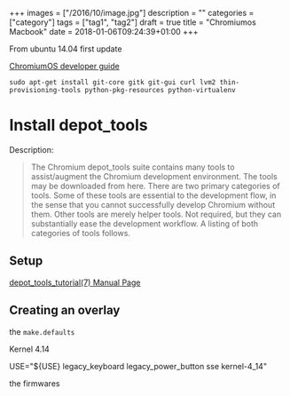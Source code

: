 +++
images = ["/2016/10/image.jpg"]
description = ""
categories = ["category"]
tags = ["tag1", "tag2"]
draft = true
title = "Chromiumos Macbook"
date = 2018-01-06T09:24:39+01:00
+++


From ubuntu 14.04
first update

[ChromiumOS developer guide](https://www.chromium.org/chromium-os/developer-guide)

`sudo apt-get install git-core gitk git-gui curl lvm2 thin-provisioning-tools python-pkg-resources python-virtualenv`

# Install depot_tools

Description:

> The Chromium depot_tools suite contains many tools to assist/augment the Chromium development environment. The tools may be downloaded from here.
> There are two primary categories of tools. Some of these tools are essential to the development flow, in the sense that you cannot successfully develop Chromium without them.
> Other tools are merely helper tools. Not required, but they can substantially ease the development workflow.
> A listing of both categories of tools follows.

## Setup 

[depot_tools_tutorial(7) Manual Page](http://commondatastorage.googleapis.com/chrome-infra-docs/flat/depot_tools/docs/html/depot_tools_tutorial.html#_setting_up)

## Creating an overlay

the `make.defaults`

Kernel 4.14

USE="${USE} legacy_keyboard legacy_power_button sse kernel-4_14"


the firmwares

